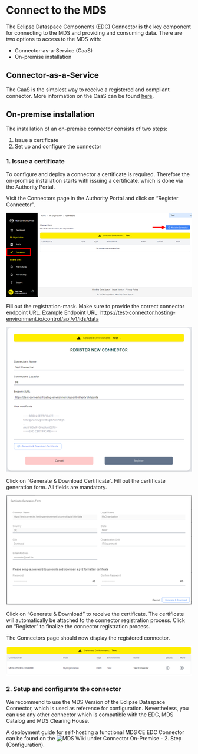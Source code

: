 # Connect to the MDS
The Eclipse Dataspace Components (EDC) Connector is the key component for connecting to the MDS and providing and consuming data. There are two options to access to the MDS with:
-	Connector-as-a-Service (CaaS)
-	On-premise installation
## Connector-as-a-Service
The CaaS is the simplest way to receive a registered and compliant connector. More information on the CaaS can be found [here](https://github.com/Mobility-Data-Space/mobility-data-space/wiki/).

## On-premise installation
The installation of an on-premise connector consists of two steps:
1.	Issue a certificate
2.	Set up and configure the connector

### 1. Issue a certificate
To configure and deploy a connector a certificate is required. Therefore the on-promise installation starts with issuing a certificate, which is done via the Authority Portal.

Visit the Connectors page in the Authority Portal and click on “Register Connector”.
 
![on-premise installation-1](images/on-premise-installation-1.png)

Fill out the registration-mask. Make sure to provide the correct connector endpoint URL.
Example Endpoint URL:  https://test-connector.hosting-environment.io/control/api/v1/ids/data
 
![on-premise installation-2](images/on-premise-installation-2.png)

Click on “Generate & Download Certificate”.
Fill out the certificate generation form. All fields are mandatory.

![on-premise installation-3](images/on-premise-installation-3.png)
 
Click on “Generate & Download” to receive the certificate. The certificate will automatically be attached to the connector registration process. Click on “Register” to finalize the connector registration process.

The Connectors page should now display the registered connector. 

 ![on-premise installation-4](images/on-premise-installation-4.png)

### 2. Setup and configurate the connector
We recommend to use the MDS Version of the Eclipse Dataspace Connector, which is used as reference for configuration. Nevertheless, you can use any other connector which is compatible with the EDC, MDS Catalog and MDS Clearing House.

A deployment guide for self-hosting a functional MDS CE EDC Connector can be found on the ![MDS Wiki](https://github.com/Mobility-Data-Space/mobility-data-space/wiki) under Connector On-Premise - 2. Step (Configuration).



